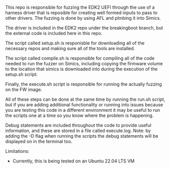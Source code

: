 This repo is responsible for fuzzing the EDK2 UEFI through the use of a harness driver that is reposible for creating well formed inputs to pass to other drivers. The fuzzing is done by using AFL and plmbing it into Simics.

The driver is included in the EDK2 repo under the breakingboot branch, but the external code is included here in this repo. 

The script called setup.sh is responisble for downloading all of the necessary repos and making sure all of the tools are installed. 

The script called compile.sh is responsible for compiling all of the code needed to run the fuzzer on Simics, including copying the firmware volume to the location that simics is downloaded into during the execution of the setup.sh script. 

Finally, the execute.sh script is responsible for running the actually fuzzing on the FW image.

All of these steps can be done at the same time by running the run.sh script, but if you are adding additional functionality or running into issues because you are testing this code in a different environment it may be useful to run the scripts one at a time so you know where the problem is happening.

Debug statements are included throughout the code to provide useful information, and these are stored in a file called execute.log. Note: by adding the -D flag when running the scripts the debug statements will be displayed on in the terminal too.


Limitations:
- Currently, this is being tested on an Ubuntu 22.04 LTS VM